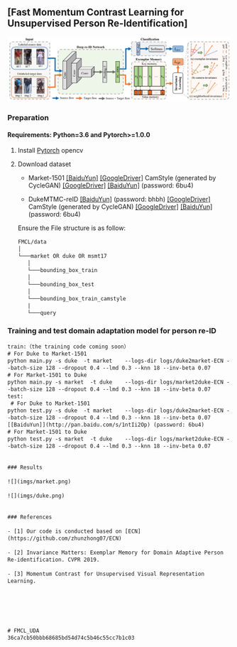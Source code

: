 ## [Fast  Momentum Contrast Learning for Unsupervised Person Re-Identification]

![](imgs/framework.png)


### Preparation

#### Requirements: Python=3.6 and Pytorch>=1.0.0

1. Install [Pytorch](http://pytorch.org/) opencv

2. Download dataset

   - Market-1501 [[BaiduYun]](http://pan.baidu.com/s/1ntIi2Op) [[GoogleDriver]](https://drive.google.com/file/d/0B8-rUzbwVRk0c054eEozWG9COHM/view?usp=sharing) CamStyle (generated by CycleGAN) [[GoogleDriver]](https://drive.google.com/open?id=1klY3nBS2sD4pxcyUbSlhtfTk9ButMNW1) [[BaiduYun]](https://pan.baidu.com/s/1NHv1UfI9bKo1XrDx8g70ow) (password: 6bu4)
   
   - DukeMTMC-reID [[BaiduYun]](https://pan.baidu.com/s/1jS0XM7Var5nQGcbf9xUztw) (password: bhbh) [[GoogleDriver]](https://drive.google.com/open?id=1jjE85dRCMOgRtvJ5RQV9-Afs-2_5dY3O) CamStyle (generated by CycleGAN) [[GoogleDriver]](https://drive.google.com/open?id=1tNc-7C3mpSFa_xOti2PmUVXTEiqmJlUI) [[BaiduYun]](https://pan.baidu.com/s/1NHv1UfI9bKo1XrDx8g70ow) (password: 6bu4)
   
   
   Ensure the File structure is as follow:
   
   ```
   FMCL/data    
   │
   └───market OR duke OR msmt17
      │   
      └───bounding_box_train
      │   
      └───bounding_box_test
      │   
      └───bounding_box_train_camstyle
      | 
      └───query
   ```

### Training and test domain adaptation model for person re-ID

  ```Shell
  train:（the training code coming soon）
  # For Duke to Market-1501
  python main.py -s duke  -t market    --logs-dir logs/duke2market-ECN --batch-size 128 --dropout 0.4 --lmd 0.3 --knn 18 --inv-beta 0.07 
  # For Market-1501 to Duke
  python main.py -s market  -t duke    --logs-dir logs/market2duke-ECN --batch-size 128 --dropout 0.4 --lmd 0.3 --knn 18 --inv-beta 0.07 
  test:
   # For Duke to Market-1501
  python test.py -s duke  -t market    --logs-dir logs/duke2market-ECN --batch-size 128 --dropout 0.4 --lmd 0.3 --knn 18 --inv-beta 0.07 
  [[BaiduYun]](http://pan.baidu.com/s/1ntIi2Op) (password: 6bu4)
  # For Market-1501 to Duke
  python test.py -s market  -t duke    --logs-dir logs/market2duke-ECN --batch-size 128 --dropout 0.4 --lmd 0.3 --knn 18 --inv-beta 0.07 
 

### Results

![](imgs/market.png) 

![](imgs/duke.png)

       
### References

- [1] Our code is conducted based on [ECN](https://github.com/zhunzhong07/ECN)

- [2] Invariance Matters: Exemplar Memory for Domain Adaptive Person Re-identification. CVPR 2019.

- [3] Momentum Contrast for Unsupervised Visual Representation Learning. 



    


# FMCL_UDA
36ca7cb50bbb68685bd54d74c5b46c55cc7b1c03
